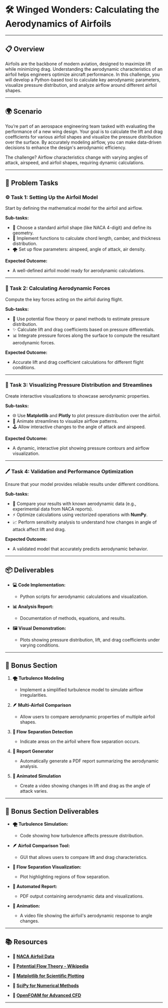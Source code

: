 # 🛠️ Winged Wonders: Calculating the Aerodynamics of Airfoils

---

## 📋 Overview
Airfoils are the backbone of modern aviation, designed to maximize lift while minimizing drag. Understanding the aerodynamic characteristics of an airfoil helps engineers optimize aircraft performance. In this challenge, you will develop a Python-based tool to calculate key aerodynamic parameters, visualize pressure distribution, and analyze airflow around different airfoil shapes.

---

## 🌍 Scenario
You’re part of an aerospace engineering team tasked with evaluating the performance of a new wing design. Your goal is to calculate the lift and drag coefficients for various airfoil shapes and visualize the pressure distribution over the surface. By accurately modeling airflow, you can make data-driven decisions to enhance the design's aerodynamic efficiency.

The challenge? Airflow characteristics change with varying angles of attack, airspeed, and airfoil shapes, requiring dynamic calculations.

---

## 📝 Problem Tasks

### ⚙️ Task 1: Setting Up the Airfoil Model
Start by defining the mathematical model for the airfoil and airflow.

**Sub-tasks:**
- 🧠 Choose a standard airfoil shape (like NACA 4-digit) and define its geometry.
- 🔧 Implement functions to calculate chord length, camber, and thickness distribution.
- 🌪️ Set up flow parameters: airspeed, angle of attack, air density.

**Expected Outcome:**
- A well-defined airfoil model ready for aerodynamic calculations.

---

### 🔬 Task 2: Calculating Aerodynamic Forces
Compute the key forces acting on the airfoil during flight.

**Sub-tasks:**
- 💨 Use potential flow theory or panel methods to estimate pressure distribution.
- ✨ Calculate lift and drag coefficients based on pressure differentials.
- 📊 Integrate pressure forces along the surface to compute the resultant aerodynamic forces.

**Expected Outcome:**
- Accurate lift and drag coefficient calculations for different flight conditions.

---

### 🔧 Task 3: Visualizing Pressure Distribution and Streamlines
Create interactive visualizations to showcase aerodynamic properties.

**Sub-tasks:**
- 🌐 Use **Matplotlib** and **Plotly** to plot pressure distribution over the airfoil.
- 🔄 Animate streamlines to visualize airflow patterns.
- 🕹️ Allow interactive changes to the angle of attack and airspeed.

**Expected Outcome:**
- A dynamic, interactive plot showing pressure contours and airflow visualization.

---

### 🖊️ Task 4: Validation and Performance Optimization
Ensure that your model provides reliable results under different conditions.

**Sub-tasks:**
- 🧪 Compare your results with known aerodynamic data (e.g., experimental data from NACA reports).
- ⚡ Optimize calculations using vectorized operations with **NumPy**.
- 📈 Perform sensitivity analysis to understand how changes in angle of attack affect lift and drag.

**Expected Outcome:**
- A validated model that accurately predicts aerodynamic behavior.

---

## 📦 Deliverables
- **💻 Code Implementation:**
  - Python scripts for aerodynamic calculations and visualization.

- **📊 Analysis Report:**
  - Documentation of methods, equations, and results.

- **🖼️ Visual Demonstration:**
  - Plots showing pressure distribution, lift, and drag coefficients under varying conditions.

---

## 🎁 Bonus Section
1. **🌪️ Turbulence Modeling**
   - Implement a simplified turbulence model to simulate airflow irregularities.

2. **🪶 Multi-Airfoil Comparison**
   - Allow users to compare aerodynamic properties of multiple airfoil shapes.

3. **💨 Flow Separation Detection**
   - Indicate areas on the airfoil where flow separation occurs.

4. **📝 Report Generator**
   - Automatically generate a PDF report summarizing the aerodynamic analysis.

5. **🎥 Animated Simulation**
   - Create a video showing changes in lift and drag as the angle of attack varies.

---

## 🏅 Bonus Section Deliverables
- **🌪️ Turbulence Simulation:**
  - Code showing how turbulence affects pressure distribution.

- **🪶 Airfoil Comparison Tool:**
  - GUI that allows users to compare lift and drag characteristics.

- **💨 Flow Separation Visualization:**
  - Plot highlighting regions of flow separation.

- **📝 Automated Report:**
  - PDF output containing aerodynamic data and visualizations.

- **🎥 Animation:**
  - A video file showing the airfoil's aerodynamic response to angle changes.

---

## 📚 Resources

- **🔗 [NACA Airfoil Data](https://naca.larc.nasa.gov/)**

- **🔗 [Potential Flow Theory - Wikipedia](https://en.wikipedia.org/wiki/Potential_flow)**

- **🔗 [Matplotlib for Scientific Plotting](https://matplotlib.org/)**

- **🔗 [SciPy for Numerical Methods](https://www.scipy.org/)**

- **🔗 [OpenFOAM for Advanced CFD](https://openfoam.org/)**

---
